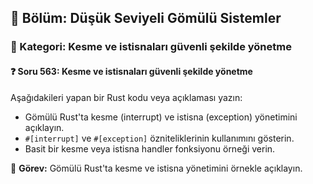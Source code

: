 ## 📘 Bölüm: Düşük Seviyeli Gömülü Sistemler
### 🔹 Kategori: Kesme ve istisnaları güvenli şekilde yönetme
#### ❓ Soru 563: Kesme ve istisnaları güvenli şekilde yönetme

Aşağıdakileri yapan bir Rust kodu veya açıklaması yazın:

- Gömülü Rust'ta kesme (interrupt) ve istisna (exception) yönetimini açıklayın.
- `#[interrupt]` ve `#[exception]` özniteliklerinin kullanımını gösterin.
- Basit bir kesme veya istisna handler fonksiyonu örneği verin.

🔧 **Görev:** Gömülü Rust'ta kesme ve istisna yönetimini örnekle açıklayın.

